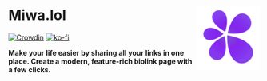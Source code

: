 <h1>
    Miwa.lol
    <a href="https://miwa.lol/" align="right">
      <img src="/logo.png" alt="Miwa.lol logo" align="right" />
    </a>
</h1>

[![Crowdin](https://badges.crowdin.net/miwalol/localized.svg)](https://crowdin.com/project/miwalol)
[![ko-fi](https://ko-fi.com/img/githubbutton_sm.svg)](https://ko-fi.com/W7W21HXFSB)

**Make your life easier by sharing all your links in one place. Create a modern, feature-rich biolink page with a few clicks.**
